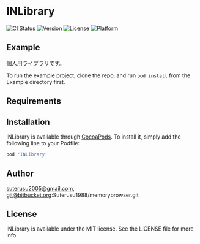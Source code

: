 # INLibrary

[![CI Status](http://img.shields.io/travis/suterusu2005@gmail.com/INLibrary.svg?style=flat)](https://travis-ci.org/suterusu2005@gmail.com/INLibrary)
[![Version](https://img.shields.io/cocoapods/v/INLibrary.svg?style=flat)](http://cocoapods.org/pods/INLibrary)
[![License](https://img.shields.io/cocoapods/l/INLibrary.svg?style=flat)](http://cocoapods.org/pods/INLibrary)
[![Platform](https://img.shields.io/cocoapods/p/INLibrary.svg?style=flat)](http://cocoapods.org/pods/INLibrary)

## Example
個人用ライブラリです。

To run the example project, clone the repo, and run `pod install` from the Example directory first.

## Requirements

## Installation

INLibrary is available through [CocoaPods](http://cocoapods.org). To install
it, simply add the following line to your Podfile:

```ruby
pod 'INLibrary'
```

## Author

suterusu2005@gmail.com, git@bitbucket.org:Suterusu1988/memorybrowser.git

## License

INLibrary is available under the MIT license. See the LICENSE file for more info.
